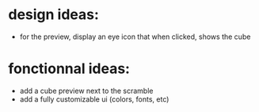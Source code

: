 # design ideas:
- for the preview, display an eye icon that when clicked, shows the cube

# fonctionnal ideas:
- add a cube preview next to the scramble
- add a fully customizable ui (colors, fonts, etc)